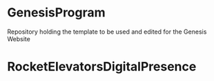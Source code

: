 # GenesisProgram
Repository holding the template to be used and edited for the Genesis Website
# RocketElevatorsDigitalPresence
